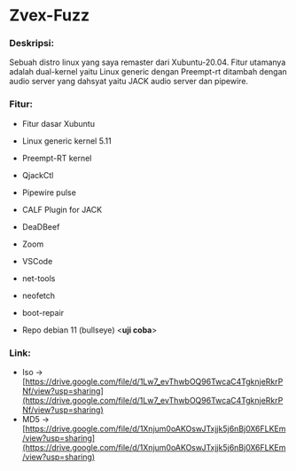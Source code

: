 # Zvex-Fuzz

### Deskripsi: 
Sebuah distro linux yang saya remaster dari Xubuntu-20.04. Fitur utamanya adalah dual-kernel yaitu Linux generic dengan Preempt-rt ditambah dengan audio server yang dahsyat yaitu JACK audio server dan pipewire. 

### Fitur:
- Fitur dasar Xubuntu

- Linux generic kernel 5.11
- Preempt-RT kernel 

- QjackCtl
- Pipewire pulse
- CALF Plugin for JACK
- DeaDBeef

- Zoom 
- VSCode 
- net-tools
- neofetch
- boot-repair

- Repo debian 11 (bullseye) <**uji coba**>

### Link:
- Iso -> [https://drive.google.com/file/d/1Lw7_evThwbOQ96TwcaC4TgknjeRkrPNf/view?usp=sharing](https://drive.google.com/file/d/1Lw7_evThwbOQ96TwcaC4TgknjeRkrPNf/view?usp=sharing)
- MD5 -> [https://drive.google.com/file/d/1Xnjum0oAKOswJTxjjk5j6nBj0X6FLKEm/view?usp=sharing](https://drive.google.com/file/d/1Xnjum0oAKOswJTxjjk5j6nBj0X6FLKEm/view?usp=sharing)
